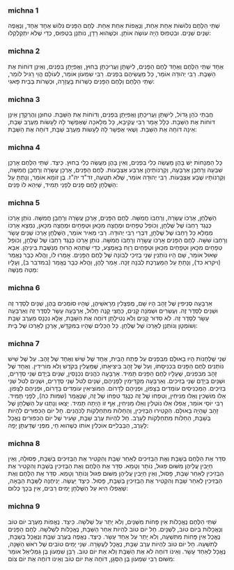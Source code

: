 
### michna 1
שְׁתֵּי הַלֶּחֶם נִלּוֹשׁוֹת אַחַת אַחַת, וְנֶאֱפוֹת אַחַת אַחַת. לֶחֶם הַפָּנִים נִלּוֹשׁ אֶחָד אֶחָד, וְנֶאֱפֶה שְׁנַיִם שְׁנָיִם. וּבִטְפוּס הָיָה עוֹשֶׂה אוֹתָן. וּכְשֶׁהוּא רָדָן, נוֹתְנָן בִּטְפוּס, כְּדֵי שֶׁלֹּא יִתְקַלְקְלוּ:

### michna 2
אֶחָד שְׁתֵּי הַלֶּחֶם וְאֶחָד לֶחֶם הַפָּנִים, לִישָׁתָן וַעֲרִיכָתָן בַּחוּץ, וַאֲפִיָּתָן בִּפְנִים, וְאֵינָן דּוֹחוֹת אֶת הַשַּׁבָּת. רַבִּי יְהוּדָה אוֹמֵר, כָּל מַעֲשֵׂיהֶם בִּפְנִים. רַבִּי שִׁמְעוֹן אוֹמֵר, לְעוֹלָם הֱוֵי רָגִיל לוֹמַר, שְׁתֵּי הַלֶּחֶם וְלֶחֶם הַפָּנִים כְּשֵׁרוֹת בָּעֲזָרָה, וּכְשֵׁרוֹת בְּבֵית פָּאגִי:

### michna 3
חֲבִתֵּי כֹהֵן גָּדוֹל, לִישָׁתָן וַעֲרִיכָתָן וַאֲפִיָּתָן בִּפְנִים, וְדוֹחוֹת אֶת הַשַּׁבָּת. טִחוּנָן וְהֶרְקֵדָן אֵינָן דּוֹחוֹת אֶת הַשַּׁבָּת. כְּלָל אָמַר רַבִּי עֲקִיבָא, כָּל מְלָאכָה שֶׁאֶפְשָׁר לָהּ לֵעָשׂוֹת מֵעֶרֶב שַׁבָּת, אֵינָה דּוֹחָה אֶת הַשַּׁבָּת. וְשֶׁאִי אֶפְשָׁר לָהּ לֵעָשׂוֹת מֵעֶרֶב שַׁבָּת, דּוֹחָה אֶת הַשַּׁבָּת:

### michna 4
כָּל הַמְּנָחוֹת יֵשׁ בָּהֶן מַעֲשֵׂה כְלִי בִּפְנִים, וְאֵין בָּהֶן מַעֲשֵׂה כְלִי בַחוּץ. כֵּיצַד. שְׁתֵּי הַלֶּחֶם אָרְכָּן שִׁבְעָה וְרָחְבָּן אַרְבָּעָה, וְקַרְנוֹתֵיהֶן אַרְבַּע אֶצְבָּעוֹת. לֶחֶם הַפָּנִים, אָרְכָּן עֲשָׂרָה וְרָחְבָּן חֲמִשָּׁה, וְקַרְנוֹתָיו שֶׁבַע אֶצְבָּעוֹת. רַבִּי יְהוּדָה אוֹמֵר, שֶׁלֹּא תִטְעֶה, זד"ד יה"ז. בֶּן זוֹמָא אוֹמֵר, וְנָתַתָּ עַל הַשֻּׁלְחָן לֶחֶם פָּנִים לְפָנַי תָּמִיד, שֶׁיְּהֵא לוֹ פָנִים:

### michna 5
הַשֻּׁלְחָן, אָרְכּוֹ עֲשָׂרָה, וְרָחְבּוֹ חֲמִשָּׁה. לֶחֶם הַפָּנִים, אָרְכָּן עֲשָׂרָה וְרָחְבָּן חֲמִשָּׁה. נוֹתֵן אָרְכּוֹ כְּנֶגֶד רָחְבּוֹ שֶׁל שֻׁלְחָן, וְכוֹפֵל טְפָחַיִם וּמֶחֱצָה מִכָּאן וּטְפָחַיִם וּמֶחֱצָה מִכָּאן, נִמְצָא אָרְכּוֹ מְמַלֵּא כָּל רָחְבּוֹ שֶׁל שֻׁלְחָן, דִּבְרֵי רַבִּי יְהוּדָה. רַבִּי מֵאִיר אוֹמֵר, הַשֻּׁלְחָן אָרְכּוֹ שְׁנֵים עָשָׂר וְרָחְבּוֹ שִׁשָּׁה. לֶחֶם הַפָּנִים אָרְכּוֹ עֲשָׂרָה וְרָחְבּוֹ חֲמִשָּׁה. נוֹתֵן אָרְכּוֹ כְּנֶגֶד רָחְבּוֹ שֶׁל שֻׁלְחָן, וְכוֹפֵל טְפָחַיִם מִכָּאן וּטְפָחַיִם מִכָּאן וּטְפָחַיִם רֶוַח בָּאֶמְצָע, כְּדֵי שֶׁתְּהֵא הָרוּחַ מְנַשֶּׁבֶת בֵּינֵיהֶן. אַבָּא שָׁאוּל אוֹמֵר, שָׁם הָיוּ נוֹתְנִין שְׁנֵי בְזִיכֵי לְבוֹנָה שֶׁל לֶחֶם הַפָּנִים. אָמְרוּ לוֹ, וַהֲלֹא כְבָר נֶאֱמַר (ויקרא כד), וְנָתַתָּ עַל הַמַּעֲרֶכֶת לְבֹנָה זַכָּה. אָמַר לָהֶן, וַהֲלֹא כְבָר נֶאֱמַר (במדבר ב), וְעָלָיו מַטֵּה מְנַשֶּׁה:

### michna 6
אַרְבָּעָה סְנִיפִין שֶׁל זָהָב הָיוּ שָׁם, מֻפְצָלִין מֵרָאשֵׁיהֶן, שֶׁהָיוּ סוֹמְכִים בָּהֶן, שְׁנַיִם לְסֵדֶר זֶה וּשְׁנַיִם לְסֵדֶר זֶה. וְעֶשְׂרִים וּשְׁמֹנָה קָנִים, כַּחֲצִי קָנֶה חָלוּל, אַרְבָּעָה עָשָׂר לְסֵדֶר זֶה וְאַרְבָּעָה עָשָׂר לְסֵדֶר זֶה. לֹא סִדּוּר קָנִים וְלֹא נְטִילָתָן דּוֹחֶה אֶת הַשַּׁבָּת, אֶלָּא נִכְנָס מֵעֶרֶב שַׁבָּת וְשׁוֹמְטָן וְנוֹתְנָן לְאָרְכּוֹ שֶׁל שֻׁלְחָן. כָּל הַכֵּלִים שֶׁהָיוּ בַמִּקְדָּשׁ, אָרְכָּן לְאָרְכּוֹ שֶׁל בָּיִת:

### michna 7
שְׁנֵי שֻׁלְחָנוֹת הָיוּ בָאוּלָם מִבִּפְנִים עַל פֶּתַח הַבַּיִת, אֶחָד שֶׁל שַׁיִשׁ וְאֶחָד שֶׁל זָהָב. עַל שֶׁל שַׁיִשׁ נוֹתְנִים לֶחֶם הַפָּנִים בִּכְנִיסָתוֹ, וְעַל שֶׁל זָהָב בִּיצִיאָתוֹ, שֶׁמַּעֲלִין בַּקֹּדֶשׁ וְלֹא מוֹרִידִין. וְאֶחָד שֶׁל זָהָב מִבִּפְנִים, שֶׁעָלָיו לֶחֶם הַפָּנִים תָּמִיד. אַרְבָּעָה כֹהֲנִים נִכְנָסִין, שְׁנַיִם בְּיָדָם שְׁנֵי סְדָרִים, וּשְׁנַיִם בְּיָדָם שְׁנֵי בְזִיכִים. וְאַרְבָּעָה מַקְדִּימִין לִפְנֵיהֶם, שְׁנַיִם לִטֹּל שְׁנֵי סְדָרִים, וּשְׁנַיִם לִטֹּל שְׁנֵי בְזִיכִים. הַמַּכְנִיסִים עוֹמְדִים בַּצָּפוֹן, וּפְנֵיהֶם לַדָּרוֹם. הַמּוֹצִיאִין עוֹמְדִים בַּדָּרוֹם, וּפְנֵיהֶם לַצָּפוֹן. אֵלּוּ מוֹשְׁכִין וְאֵלּוּ מַנִּיחִין, וְטִפְחוֹ שֶׁל זֶה כְנֶגֶד טִפְחוֹ שֶׁל זֶה, שֶׁנֶּאֱמַר (שמות כה), לְפָנַי תָּמִיד. רַבִּי יוֹסֵי אוֹמֵר, אֲפִלּוּ אֵלּוּ נוֹטְלִין וְאֵלּוּ מַנִּיחִין, אַף זוֹ הָיְתָה תָּמִיד. יָצְאוּ וְנָתְנוּ עַל הַשֻּׁלְחָן שֶׁל זָהָב שֶׁהָיָה בָאוּלָם. הִקְטִירוּ הַבְּזִיכִין, וְהַחַלּוֹת מִתְחַלְּקוֹת לַכֹּהֲנִים. חָל יוֹם הַכִּפּוּרִים לִהְיוֹת בְּשַׁבָּת, הַחַלּוֹת מִתְחַלְּקוֹת לָעָרֶב. חָל לִהְיוֹת עֶרֶב שַׁבָּת, שָׂעִיר שֶׁל יוֹם הַכִּפּוּרִים נֶאֱכָל לָעָרֶב, הַבַּבְלִיִּים אוֹכְלִין אוֹתוֹ כְּשֶׁהוּא חַי, מִפְּנֵי שֶׁדַּעְתָּן יָפָה:

### michna 8
סִדֵּר אֶת הַלֶּחֶם בְּשַׁבָּת וְאֶת הַבְּזִיכִים לְאַחַר שַׁבָּת וְהִקְטִיר אֶת הַבְּזִיכִים בְּשַׁבָּת, פְּסוּלָה, וְאֵין חַיָּבִין עֲלֵיהֶן מִשּׁוּם פִּגּוּל, נוֹתָר וְטָמֵא. סִדֵּר אֶת הַלֶּחֶם וְאֶת הַבְּזִיכִין בְּשַׁבָּת וְהִקְטִיר אֶת הַבְּזִיכִין לְאַחַר שַׁבָּת, פָּסוּל, וְאֵין חַיָּבִין עֲלֵיהֶן מִשּׁוּם פִּגּוּל וְנוֹתָר וְטָמֵא. סִדֵּר אֶת הַלֶּחֶם וְאֶת הַבְּזִיכִין לְאַחַר שַׁבָּת וְהִקְטִיר אֶת הַבְּזִיכִין בְּשַׁבָּת, פָּסוּל. כֵּיצַד יַעֲשֶׂה. יַנִּיחֶנָּה לַשַּׁבָּת הַבָּאָה, שֶׁאֲפִלּוּ הִיא עַל הַשֻּׁלְחָן יָמִים רַבִּים, אֵין בְּכָךְ כְּלוּם:

### michna 9
שְׁתֵּי הַלֶּחֶם נֶאֱכָלוֹת אֵין פָּחוֹת מִשְּׁנַיִם, וְלֹא יָתֵר עַל שְׁלשָׁה. כֵּיצַד. נֶאֱפוֹת מֵעֶרֶב יוֹם טוֹב וְנֶאֱכָלוֹת בְּיוֹם טוֹב, לִשְׁנָיִם. חָל יוֹם טוֹב לִהְיוֹת אַחַר הַשַּׁבָּת, נֶאֱכָלוֹת לִשְׁלשָׁה. לֶחֶם הַפָּנִים נֶאֱכָל אֵין פָּחוֹת מִתִּשְׁעָה, וְלֹא יָתֵר עַל אַחַד עָשָׂר. כֵּיצַד. נֶאֱפֶה בְעֶרֶב שַׁבָּת וְנֶאֱכָל בְּשַׁבָּת, לְתִשְׁעָה. חָל יוֹם טוֹב לִהְיוֹת עֶרֶב שַׁבָּת, נֶאֱכָל לַעֲשָׂרָה. שְׁנֵי יָמִים טוֹבִים שֶׁל רֹאשׁ הַשָּׁנָה, נֶאֱכָל לְאַחַד עָשָׂר. וְאֵינוֹ דוֹחֶה לֹא אֶת הַשַּׁבָּת וְלֹא אֶת יוֹם טוֹב. רַבָּן שִׁמְעוֹן בֶּן גַּמְלִיאֵל אוֹמֵר מִשּׁוּם רַבִּי שִׁמְעוֹן בֶּן הַסְּגָן, דּוֹחֶה אֶת יוֹם טוֹב וְאֵינוֹ דוֹחֶה אֶת יוֹם צוֹם:

